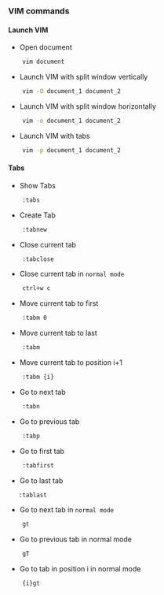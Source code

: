 ### VIM commands

#### Launch VIM
- Open document
````bash
    vim document
````
- Launch VIM with split window vertically
````bash
    vim -O document_1 document_2
````
- Launch VIM with split window horizontally
````bash
    vim -o document_1 document_2
````
- Launch VIM with tabs
````bash
    vim -p document_1 document_2
````

#### Tabs
- Show Tabs
````bash
    :tabs
````
- Create Tab
````bash
    :tabnew
````
- Close current tab
````bash
    :tabclose
````
- Close current tab in `normal mode`
````bash
    ctrl+w c
````
- Move current tab to first
````bash
    :tabm 0
````
- Move current tab to last
````bash
    :tabm
````
- Move current tab to position i+1
````bash
    :tabm {i}
````
- Go to next tab
````bash
    :tabn
````
- Go to previous tab
````bash
    :tabp
````
- Go to first tab
````bash
    :tabfirst
````
- Go to last tab
````bash
   :tablast
````
- Go to next tab in `normal mode`
````bash
    gt
````
- Go to previous tab in normal mode
````bash
    gT
````
- Go to tab in position i in normal mode
````bash
    {i}gt
````